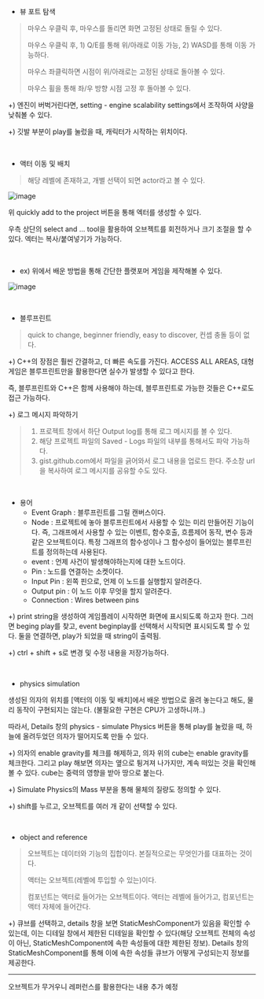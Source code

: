 - 뷰 포트 탐색
>마우스 우클릭 후, 마우스를 돌리면 화면 고정된 상태로 돌릴 수 있다.
>
>마우스 우클릭 후, 1) Q/E를 통해 위/아래로 이동 가능, 2) WASD를 통해 이동 가능하다.
>
>마우스 좌클릭하면 시점이 위/아래로는 고정된 상태로 돌아볼 수 있다.
>
>마우스 휠을 통해 좌/우 방향 시점 고정 후 돌아볼 수 있다.

+) 엔진이 버벅거린다면, setting - engine scalability settings에서 조작하여 사양을 낮춰볼 수 있다.

+) 깃발 부분이 play를 눌렀을 때, 캐릭터가 시작하는 위치이다.

<br>

- 액터 이동 및 배치
>해당 레벨에 존재하고, 개별 선택이 되면 actor라고 볼 수 있다.

![image](https://github.com/sonyrainy/TIL/assets/91364766/62745bf9-ed8b-4608-b399-57d79ee59437)

위 quickly add to the project 버튼을 통해 엑터를 생성할 수 있다.

우측 상단의 select and ... tool을 활용하여 오브젝트를 회전하거나 크기 조절을 할 수 있다. 엑터는 복사/붙여넣기가 가능하다.

<br>

- ex) 위에서 배운 방법을 통해 간단한 플랫포머 게임을 제작해볼 수 있다.

![image](https://github.com/sonyrainy/TIL/assets/91364766/0332bba9-95ff-48c8-8e50-b7690d45c8b0)

<br>

- 블루프린트
>quick to change, beginner friendly, easy to discover, 컨셉 충돌 등이 없다.

+) C++의 장점은 훨씬 간결하고, 더 빠른 속도를 가진다. ACCESS ALL AREAS, 대형 게임은 블루프린트만을 활용한다면 실수가 발생할 수 있다고 한다.

즉, 블루프린트와 C++은 함께 사용해야 하는데, 블루프린트로 가능한 것들은 C++로도 접근 가능하다.

+) 로그 메시지 파악하기
>1) 프로젝트 창에서 하단 Output log를 통해 로그 메시지를 볼 수 있다. 
>2) 해당 프로젝트 파일의 Saved - Logs 파일의 내부를 통해서도 파악 가능하다.
>3) gist.github.com에서 파일을 긁어와서 로그 내용을 업로드 한다. 주소창 url을 복사하여 로그 메시지를 공유할 수도 있다.

<br>

- 용어
  - Event Graph : 블루프린트를 그릴 캔버스이다.
  - Node : 프로젝트에 놓아 블루프린트에서 사용할 수 있는 미리 만들어진 기능이다. 즉, 그래프에서 사용할 수 있는 이벤트, 함수호출, 흐름제어 동작, 변수 등과 같은 오브젝트이다. 특정 그래프의 함수성이나 그 함수성이 들어있는 블루프린트를 정의하는데 사용된다.
  - event : 언제 사건이 발생해야하는지에 대한 노드이다.
  - Pin : 노드를 연결하는 소켓이다.
  - Input Pin : 왼쪽 핀으로, 언제 이 노드를 실행할지 알려준다.
  - Output pin : 이 노드 이후 무엇을 할지 알려준다.
  - Connection : Wires between pins

+) print string을 생성하여 게임플레이 시작하면 화면에 표시되도록 하고자 한다. 그러면 beging play를 찾고, event beginplay를 선택해서 시작되면 표시되도록 할 수 있다. 둘을 연결하면, play가 되었을 때 string이 출력됨.

  
+) ctrl + shift + s로 변경 및 수정 내용을 저장가능하다.

<br>

- physics simulation

생성된 의자의 위치를 [액터의 이동 및 배치]에서 배운 방법으로 올려 놓는다고 해도, 물리 동작이 구현되지는 않는다. (불필요한 구현은 CPU가 고생하니까..)

따라서, Details 창의 physics - simulate Physics 버튼을 통해 play를 눌렀을 때, 하늘에 올려두었던 의자가 떨어지도록 만들 수 있다.

+) 의자의 enable gravity를 체크를 해제하고, 의자 위의 cube는 enable gravity를 체크한다. 그리고 play 해보면 의자는 옆으로 튕겨져 나가지만, 계속 떠있는 것을 확인해볼 수 있다. cube는 중력의 영향을 받아 땅으로 붙는다.

+) Simulate Physics의 Mass 부분을 통해 물체의 질량도 정의할 수 있다.

+) shift를 누르고, 오브젝트를 여러 개 같이 선택할 수 있다.

<br>

- object and reference
>
>오브젝트는 데이터와 기능의 집합이다. 본질적으로는 무엇인가를 대표하는 것이다.
>
>액터는 오브젝트(레벨에 투입할 수 있는)이다.
>
>컴포넌트는 액터로 들어가는 오브젝트이다. 액터는 레벨에 들어가고, 컴포넌트는 액터 자체에 들어간다.

+) 큐브를 선택하고, details 창을 보면 StaticMeshComponent가 있음을 확인할 수 있는데, 이는 디테일 창에서 제한된 디테일을 확인할 수 있다(해당 오브젝트 전체의 속성이 아닌, StaticMeshComponent에 속한 속성들에 대한 제한된 정보). Details 창의 StaticMeshComponent를 통해 이에 속한 속성들 큐브가 어떻게 구성되는지 정보를 제공한다.

---

오브젝트가 무거우니 레퍼런스를 활용한다는 내용 추가 예정
